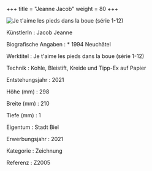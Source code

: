 +++
title = "Jeanne Jacob"
weight = 80
+++

![Je t'aime les pieds dans la boue (série 1-12)](/images/z2005.jpg)


KünstlerIn
: Jacob Jeanne

Biografische Angaben
: \* 1994 Neuchâtel

Werktitel
: Je t'aime les pieds dans la boue (série 1-12)

Technik
: Kohle, Bleistift, Kreide und Tipp-Ex auf Papier

Entstehungsjahr
: 2021

Höhe (mm)
: 298

Breite (mm)
: 210

Tiefe (mm)
: 1

Eigentum
: Stadt Biel

Erwerbungsjahr
: 2021

Kategorie
: Zeichnung

Referenz
: Z2005
